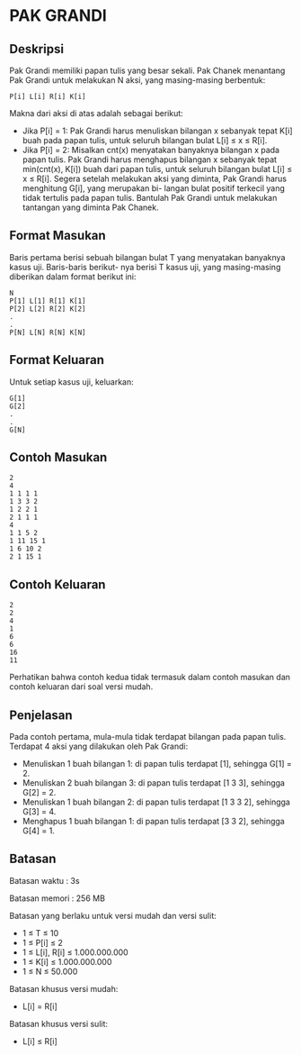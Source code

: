 # PAK GRANDI

## Deskripsi
Pak Grandi memiliki papan tulis yang besar sekali.
Pak Chanek menantang Pak Grandi untuk melakukan N aksi, yang masing-masing berbentuk:

    P[i] L[i] R[i] K[i]

Makna dari aksi di atas adalah sebagai berikut:
- Jika P[i] = 1: Pak Grandi harus menuliskan bilangan x sebanyak tepat K[i] buah pada papan tulis,
untuk seluruh bilangan bulat L[i] ≤ x ≤ R[i].
- Jika P[i] = 2: Misalkan cnt(x) menyatakan banyaknya bilangan x pada papan tulis. Pak Grandi
harus menghapus bilangan x sebanyak tepat min(cnt(x), K[i]) buah dari papan tulis, untuk seluruh
bilangan bulat L[i] ≤ x ≤ R[i].
Segera setelah melakukan aksi yang diminta, Pak Grandi harus menghitung G[i], yang merupakan bi-
langan bulat positif terkecil yang tidak tertulis pada papan tulis.
Bantulah Pak Grandi untuk melakukan tantangan yang diminta Pak Chanek.

## Format Masukan
Baris pertama berisi sebuah bilangan bulat T yang menyatakan banyaknya kasus uji. Baris-baris berikut-
nya berisi T kasus uji, yang masing-masing diberikan dalam format berikut ini:

    N
    P[1] L[1] R[1] K[1]
    P[2] L[2] R[2] K[2]
    .
    .
    P[N] L[N] R[N] K[N]
    
## Format Keluaran
Untuk setiap kasus uji, keluarkan:

    G[1]
    G[2]
    .
    .
    G[N]

## Contoh Masukan
    
    2
    4
    1 1 1 1
    1 3 3 2
    1 2 2 1
    2 1 1 1
    4
    1 1 5 2
    1 11 15 1
    1 6 10 2
    2 1 15 1

## Contoh Keluaran

    2
    2
    4
    1
    6
    6
    16
    11

Perhatikan bahwa contoh kedua tidak termasuk dalam contoh masukan dan contoh keluaran dari soal
versi mudah.

## Penjelasan
Pada contoh pertama, mula-mula tidak terdapat bilangan pada papan tulis. Terdapat 4 aksi yang
dilakukan oleh Pak Grandi:
- Menuliskan 1 buah bilangan 1: di papan tulis terdapat [1], sehingga G[1] = 2.
- Menuliskan 2 buah bilangan 3: di papan tulis terdapat [1 3 3], sehingga G[2] = 2.
- Menuliskan 1 buah bilangan 2: di papan tulis terdapat [1 3 3 2], sehingga G[3] = 4.
- Menghapus 1 buah bilangan 1: di papan tulis terdapat [3 3 2], sehingga G[4] = 1.

## Batasan
Batasan waktu : 3s

Batasan memori : 256 MB

Batasan yang berlaku untuk versi mudah dan
versi sulit:
- 1 ≤ T ≤ 10
- 1 ≤ P[i] ≤ 2
- 1 ≤ L[i], R[i] ≤ 1.000.000.000
- 1 ≤ K[i] ≤ 1.000.000.000
- 1 ≤ N ≤ 50.000

Batasan khusus versi mudah:
- L[i] = R[i]

Batasan khusus versi sulit:
- L[i] ≤ R[i]